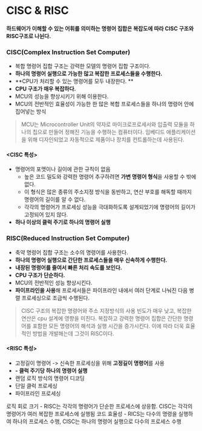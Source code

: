 CISC & RISC
===========

#### 하드웨어가 이해할 수 있는 어휘를 의미하는 명령어 집합은 복잡도에 따라 CISC 구조와 RISC구조로 나뉜다.


### CISC(Complex Instruction Set Computer)
- 복합 명령어 집합 구조는 강력한 모델의 명령어 집합 구조이다.
- **하나의 명령어 실행으로 가능한 많고 복잡한 프로세스들을 수행한다.**
- **CPU가 처리할 수 있는 명령어를 모두 내장한다. **
- **CPU 구조가 매우 복잡하다.**
- MCU의 성능을 향상시키기 위해 이용한다.
- MCU의 전반적인 효율성이 가능한 한 많은 복합 프로세스들을 하나의 명령어 안에 집어넣는 방식
 > MCU는 Microcontroller Unit의 약자로 마이크로프로세서와 입출력 모듈을 하나의 칩으로  만들어 정해진 기능을 수행하는 컴퓨터이다.
 > 임베디드 애플리케이션을 위해 디자인되었고 자동적으로 제품이나 장치를 컨트롤하는데 사용된다.


#### <CISC 특성>
- 명령어의 포맷이나 길이에 관한 규칙이 없음
  - 높은 코드 밀도와 강력한 명령어 추구하려면 **가변 명령어 형식**을 사용할 수 밖에 없다.
  - 이 형식은 많은 종류의 주소지정 방식을 동반하고, 연산 부호를 해독할 때까지 명령어의 길이를 알 수 없다.
  - 각각의 명령어가 프로세싱 성능을 극대화하도록 설계되었기에 명령어의 길이가 고정되어 있지 않다.
- **하나 이상의 클럭 주기로 하나의 명령어 실행**



### RISC(Reduced Instruction Set Computer)
- 축약 명령어 집합 구조는 소수의 명령어를 사용한다.
- **하나의 명령어 실행으로 간단한 프로세스들을 매우 신속하게 수행한다.**
- **내장된 명령어를 줄여서 빠른 처리 속도를 보인다.**
- **CPU 구조가 단순하다.**
- MCU의 전반적인 성능 향상시킨다.
- **파이프라인을 사용**해 프로세서들은 파이프라인 내에서 여러 단계로 나눠진 다음 병렬 프로세싱으로 조금씩 수행된다.
> CISC 구조의 복잡한 명령어와 주소 지정방식의 사용 빈도가 매우 낮고, 복잡한 연산은 cpu 설계에 영향을 미친다.
> 복잡하고 강력한 명령어 집합은 간단한 명령어를 포함한 모든 명령어의 해석과 실행 시간을 증가시킨다.
> 이에 따라 더욱 효율적인 방법을 개발해는데 그것이 RISC이다.

#### <RISC 특성>
- 고정길이 명령어  -> 신속한 프로세싱을 위해 **고정길이 명령어**를 사용
- **- 클럭 주기당 하나의 명령어 실행**
- 랜덤 로직 방식의 명령어 디코딩
- 단일 클럭 프로세싱
- 파이프라인 프로세싱



로직 회로 크기 - RISC는 각각의 명령어가 단순한 프로세스에 상응함. CISC는 각각의 명령어가 여러 복잡한 프로세스에 실행됨
코드 효율성 - RICS는 다수의 명령을 실행하여 하나의 프로세스 수행, CISC는 하나의 명령어 실행으로 다수의 프로세스 수행


